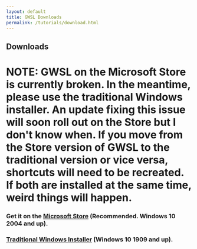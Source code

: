 ```yaml
---
layout: default
title: GWSL Downloads
permalink: /tutorials/download.html
---
```


## Downloads

# NOTE: GWSL on the Microsoft Store is currently broken. In the meantime, please use the traditional Windows installer. An update fixing this issue will soon roll out on the Store but I don't know when. If you move from the Store version of GWSL to the traditional version or vice versa, shortcuts will need to be recreated. If both are installed at the same time, weird things will happen.

### Get it on the [Microsoft Store](https://www.microsoft.com/store/productId/9NL6KD1H33V3) (Recommended. Windows 10 2004 and up).


### [Traditional Windows Installer](https://github.com/Opticos/gwsl/raw/master/packages/GWSL%20Traditional%20135%20x64.exe) (Windows 10 1909 and up).

